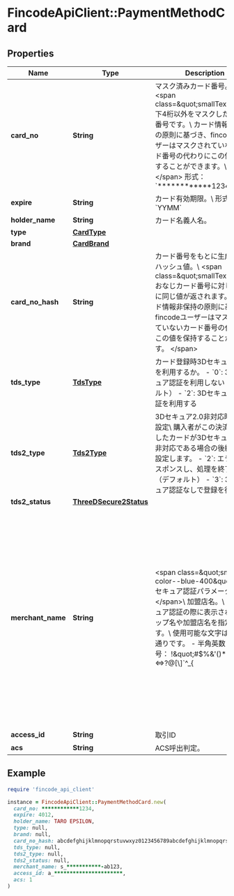 # FincodeApiClient::PaymentMethodCard

## Properties

| Name | Type | Description | Notes |
| ---- | ---- | ----------- | ----- |
| **card_no** | **String** | マスク済みカード番号。\\ &lt;span class&#x3D;\&quot;smallText\&quot;&gt; 下4桁以外をマスクしたカード番号です。\\ カード情報非保持の原則に基づき、fincodeユーザーはマスクされていないカード番号の代わりにこの値を保持することができます。\\ &lt;/span&gt; 形式：&#x60;************1234&#x60;  | [optional] |
| **expire** | **String** | カード有効期限。\\ 形式：&#x60;YYMM&#x60;  | [optional] |
| **holder_name** | **String** | カード名義人名。  | [optional] |
| **type** | [**CardType**](CardType.md) |  | [optional] |
| **brand** | [**CardBrand**](CardBrand.md) |  | [optional] |
| **card_no_hash** | **String** | カード番号をもとに生成されたハッシュ値。\\ &lt;span class&#x3D;\&quot;smallText\&quot;&gt; おなじカード番号に対しては常に同じ値が返されます。\\ カード情報非保持の原則に基づき、fincodeユーザーはマスクされていないカード番号の代わりにこの値を保持することができます。 &lt;/span&gt;  | [optional] |
| **tds_type** | [**TdsType**](TdsType.md) | カード登録時3Dセキュア認証を利用するか。  - &#x60;0&#x60;: 3Dセキュア認証を利用しない（デフォルト） - &#x60;2&#x60;: 3Dセキュア2.0認証を利用する  | [optional] |
| **tds2_type** | [**Tds2Type**](Tds2Type.md) | 3Dセキュア2.0非対応時の挙動設定\\ 購入者がこの決済に利用したカードが3Dセキュア2.0に非対応である場合の後続処理を設定します。  - &#x60;2&#x60;: エラーをレスポンスし、処理を終了する。（デフォルト） - &#x60;3&#x60;: 3Dセキュア認証なしで登録を行う。  | [optional] |
| **tds2_status** | [**ThreeDSecure2Status**](ThreeDSecure2Status.md) |  | [optional] |
| **merchant_name** | **String** | &lt;span class&#x3D;\&quot;smallText color--blue-400\&quot;&gt;[3Dセキュア認証パラメータ]&lt;/span&gt;\\ 加盟店名。\\ 3Dセキュア認証の際に表示されるショップ名や加盟店名を指定できます。\\ 使用可能な文字は以下の通りです。 - 半角英数 - 半角記号： !\&quot;#$%&amp;&#39;()*+,-./:;&lt;&#x3D;&gt;?@[\\]&#x60;^_{|}~ - 半角スペース  未指定の場合、 カード決済の契約時にfincodeが下記の形式に従って設定した値が自動的に使用されます。\\ \\ 形式：&#x60;{{ショップID}}-{{英数字からなる固定値}}&#x60;  | [optional] |
| **access_id** | **String** | 取引ID  | [optional] |
| **acs** | **String** | ACS呼出判定。  | [optional] |

## Example

```ruby
require 'fincode_api_client'

instance = FincodeApiClient::PaymentMethodCard.new(
  card_no: ************1234,
  expire: 4012,
  holder_name: TARO EPSILON,
  type: null,
  brand: null,
  card_no_hash: abcdefghijklmnopqrstuvwxyz0123456789abcdefghijklmnopqrstuvwxyz01,
  tds_type: null,
  tds2_type: null,
  tds2_status: null,
  merchant_name: s_***********-ab123,
  access_id: a_**********************,
  acs: 1
)
```

